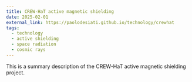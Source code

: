 ```yaml
---
title: CREW-HaT active magnetic shielding
date: 2025-02-01
external_link: https://paolodesiati.github.io/technology/crewhat
tags:
  - technology
  - active shielding
  - space radiation
  - cosmic rays
---
```


This is a summary description of the CREW-HaT active magnetic shielding project.

<!--more-->
